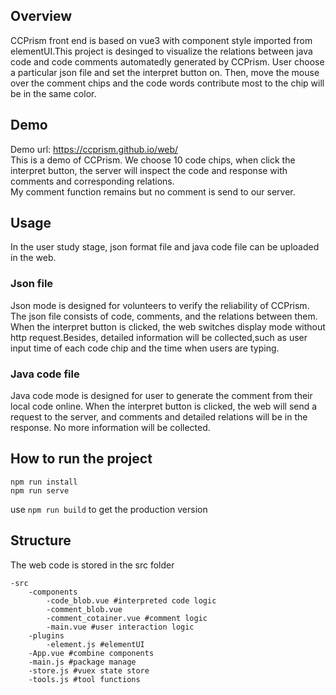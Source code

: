 ## Overview
CCPrism front end is based on vue3 with component style imported from elementUI.This project is desinged to visualize the relations between java code and code comments automatedly generated by CCPrism. 
User choose a particular json file and set the interpret button on. Then, move the mouse over the comment chips and the code words contribute most to the chip will be in the same color.

## Demo
Demo url: https://ccprism.github.io/web/  
This is a demo of CCPrism. We choose 10 code chips, when click the interpret button, the server will inspect the code and response with comments and corresponding relations.  
My comment function remains but no comment is send to our server.


## Usage
In the user study stage, json format file and java code file can be uploaded in the web.

### Json file
Json mode is designed for volunteers to verify the reliability of CCPrism. The json file consists of code, comments, and the relations between them. When the interpret button is clicked, the web switches display mode without http request.Besides, detailed information will be collected,such as user input time of each code chip and the time when users are typing.

### Java code file
Java code mode is designed for user to generate the comment from their local code online. When the interpret button is clicked, the web will send a request to the server, and comments and detailed relations will be in the response. No more information will be collected.
## How to run the project
```
npm run install
npm run serve
```
use `npm run build` to get the production version
## Structure
The web code is stored in the src folder
```
-src
    -components
        -code_blob.vue #interpreted code logic
        -comment_blob.vue
        -comment_cotainer.vue #comment logic
        -main.vue #user interaction logic
    -plugins
        -element.js #elementUI
    -App.vue #combine components
    -main.js #package manage
    -store.js #vuex state store
    -tools.js #tool functions

```

